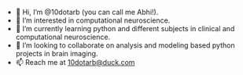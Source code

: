 - 👋 Hi, I’m @10dotarb (you can call me Abhi!).
- 👀 I’m interested in computational neuroscience.
- 🌱 I’m currently learning python and different subjects in clinical and computational neuroscience.
- 💞️ I’m looking to collaborate on analysis and modeling based python projects in brain imaging.
- 📫 Reach me at 10dotarb@duck.com
